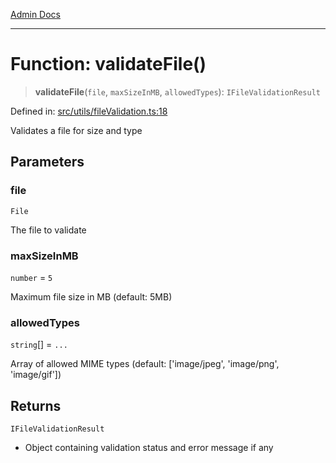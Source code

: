[Admin Docs](/)

***

# Function: validateFile()

> **validateFile**(`file`, `maxSizeInMB`, `allowedTypes`): `IFileValidationResult`

Defined in: [src/utils/fileValidation.ts:18](https://github.com/PalisadoesFoundation/talawa-admin/blob/main/src/utils/fileValidation.ts#L18)

Validates a file for size and type

## Parameters

### file

`File`

The file to validate

### maxSizeInMB

`number` = `5`

Maximum file size in MB (default: 5MB)

### allowedTypes

`string`[] = `...`

Array of allowed MIME types (default: ['image/jpeg', 'image/png', 'image/gif'])

## Returns

`IFileValidationResult`

- Object containing validation status and error message if any
